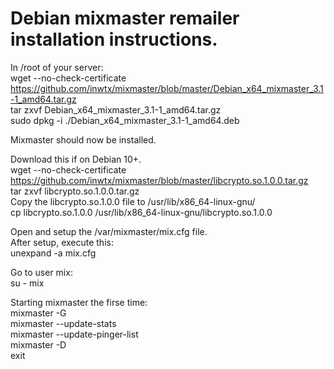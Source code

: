 # Debian mixmaster remailer installation instructions.

In /root of your server:  
wget --no-check-certificate https://github.com/inwtx/mixmaster/blob/master/Debian_x64_mixmaster_3.1-1_amd64.tar.gz  
tar zxvf Debian_x64_mixmaster_3.1-1_amd64.tar.gz  
sudo dpkg -i ./Debian_x64_mixmaster_3.1-1_amd64.deb  
    
Mixmaster should now be installed.  
    
Download this if on Debian 10+.  
wget --no-check-certificate https://github.com/inwtx/mixmaster/blob/master/libcrypto.so.1.0.0.tar.gz  
tar zxvf libcrypto.so.1.0.0.tar.gz  
Copy the libcrypto.so.1.0.0 file to /usr/lib/x86_64-linux-gnu/  
cp libcrypto.so.1.0.0 /usr/lib/x86_64-linux-gnu/libcrypto.so.1.0.0  
    
Open and setup the /var/mixmaster/mix.cfg file.  
After setup, execute this:  
unexpand -a mix.cfg  
    
Go to user mix:  
su - mix  
    
Starting mixmaster the firse time:  
mixmaster -G  
mixmaster --update-stats  
mixmaster --update-pinger-list  
mixmaster -D  
exit  
  
 
